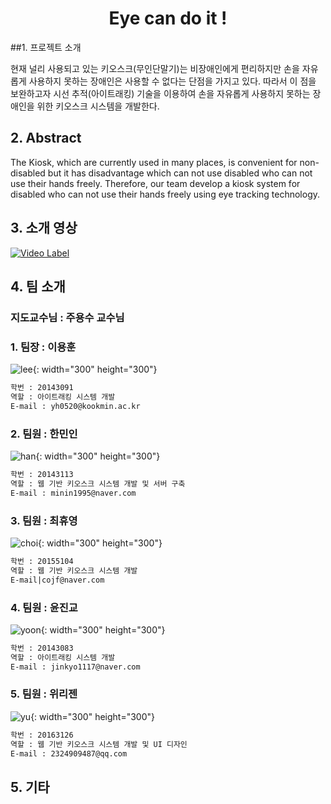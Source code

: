 # <center>Eye can do it !</center>


##1. 프로젝트 소개

현재 널리 사용되고 있는 키오스크(무인단말기)는 비장애인에게 편리하지만 손을 자유롭게 사용하지 못하는 장애인은 사용할 수 없다는 단점을 가지고 있다. 따라서 이 점을 보완하고자 시선 추적(아이트래킹) 기술을 이용하여 손을 자유롭게 사용하지 못하는 장애인을 위한 키오스크 시스템을 개발한다.

## 2. Abstract

The Kiosk, which are currently used in many places, is convenient for non-disabled but it has disadvantage which can not use disabled who can not use their hands freely. Therefore, our team develop a kiosk system for disabled who can not use their hands freely using eye tracking technology.


## 3. 소개 영상

[![Video Label](http://img.youtube.com/vi/H_gDftcf7Rs/0.jpg)](https://youtu.be/H_gDftcf7Rs?t=0s) 


## 4. 팀 소개

### 지도교수님 : 주용수 교수님

### 1. 팀장 : 이용훈 
![lee](https://user-images.githubusercontent.com/36881152/54407745-61654e00-4722-11e9-8662-5f31fa595d19.jpg){: width="300" height="300"}
```markdown
학번 : 20143091
역할 : 아이트래킹 시스템 개발
E-mail : yh0520@kookmin.ac.kr
```
### 2. 팀원 : 한민인
![han](https://user-images.githubusercontent.com/36881152/54407239-6aedb680-4720-11e9-9514-3a4bb699e9d8.jpg){: width="300" height="300"}
```markdown
학번 : 20143113
역할 : 웹 기반 키오스크 시스템 개발 및 서버 구축 
E-mail : minin1995@naver.com
```

### 3. 팀원 : 최휴영 
![choi](https://user-images.githubusercontent.com/36881152/54408791-aa1f0600-4726-11e9-8c8c-acaae19592b4.jpg){: width="300" height="300"}
```markdown
학번 : 20155104
역할 : 웹 기반 키오스크 시스템 개발
E-mail|cojf@naver.com
```

### 4. 팀원 : 윤진교 
![yoon](https://user-images.githubusercontent.com/36881152/54408746-6cba7880-4726-11e9-894e-e07dc2b93fdc.jpg){: width="300" height="300"}
```markdown
학번 : 20143083
역할 : 아이트래킹 시스템 개발
E-mail : jinkyo1117@naver.com
```

### 5. 팀원 : 위리젠 
![yu](https://user-images.githubusercontent.com/36881152/54409240-0b47d900-4729-11e9-9dcf-1e9fef161f42.jpg){: width="300" height="300"}
```markdown
학번 : 20163126
역할 : 웹 기반 키오스크 시스템 개발 및 UI 디자인
E-mail : 2324909487@qq.com
```


## 5. 기타


